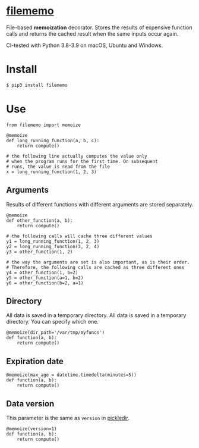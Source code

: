 # [filememo](https://github.com/rtmigo/filememo_py#readme)

File-based **memoization** decorator. Stores the results of expensive function calls and returns the cached result 
when the same inputs occur again.

CI-tested with Python 3.8-3.9 on macOS, Ubuntu and Windows.

# Install

``` bash
$ pip3 install filememo
```

# Use

``` python3
from filememo import memoize

@memoize
def long_running_function(a, b, c):
    return compute()

# the following line actually computes the value only
# when the program runs for the first time. On subsequent 
# runs, the value is read from the file
x = long_running_function(1, 2, 3)
```

## Arguments

Results of different functions with different arguments are stored 
separately.

``` python3
@memoize
def other_function(a, b):
    return compute()

# the following calls will cache three different values 
y1 = long_running_function(1, 2, 3)  
y2 = long_running_function(3, 2, 4)
y3 = other_function(1, 2)

# the way the arguments are set is also important, as is their order. 
# Therefore, the following calls are cached as three different ones
y4 = other_function(1, b=2)
y5 = other_function(a=1, b=2)
y6 = other_function(b=2, a=1)
```

## Directory

All data is saved in a temporary directory. All data is saved in a temporary 
directory. You can specify which one.

``` python3
@memoize(dir_path='/var/tmp/myfuncs')
def function(a, b):
    return compute()
```

## Expiration date

``` python3
@memoize(max_age = datetime.timedelta(minutes=5))
def function(a, b):
    return compute()
```

## Data version

This parameter is the same as `version` in [pickledir](https://github.com/rtmigo/pickledir_py#readme).


``` python3
@memoize(version=1)
def function(a, b):
    return compute()
```
